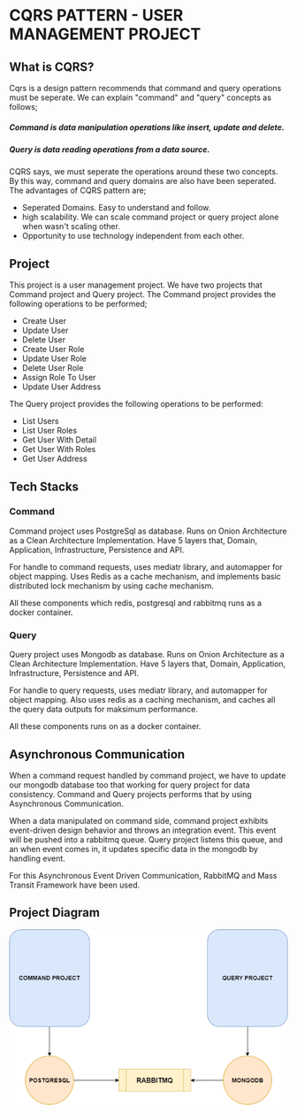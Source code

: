 # CQRS PATTERN - USER MANAGEMENT PROJECT

## What is CQRS?
Cqrs is a design pattern recommends that command and query operations must be seperate. We can explain "command" and "query" concepts as follows; 

##### Command is data manipulation operations like insert, update and delete.
##### Query is data reading operations from a data source.

CQRS says, we must seperate the operations around these two concepts. By this way, command and query domains are also have been seperated. The advantages of CQRS pattern are; 

- Seperated Domains. Easy to understand and follow.
- high scalability. We can scale command project or query project alone when wasn't scaling other.
- Opportunity to use technology independent from each other. 


## Project
This project is a user management project. We have two projects that Command project and Query project. The Command project provides the following operations to be performed;

- Create User
- Update User
- Delete User
- Create User Role
- Update User Role
- Delete User Role
- Assign Role To User
- Update User Address

The Query project provides the following operations to be performed:

- List Users
- List User Roles
- Get User With Detail
- Get User With Roles
- Get User Address


## Tech Stacks
### Command
Command project uses PostgreSql as database. Runs on Onion Architecture as a Clean Architecture Implementation. Have 5 layers that, Domain, Application, Infrastructure, Persistence and API. 

For handle to command requests, uses mediatr library, and automapper for object mapping. Uses Redis as a cache mechanism, and implements basic distributed lock mechanism by using cache mechanism.

All these components which redis, postgresql and rabbitmq runs as a docker container.

### Query
Query project uses Mongodb as database.  Runs on Onion Architecture as a Clean Architecture Implementation. Have 5 layers that, Domain, Application, Infrastructure, Persistence and API. 

For handle to query requests, uses mediatr library, and automapper for object mapping. Also uses redis as a caching mechanism, and caches all the query data outputs for maksimum performance.

All these components runs on as a docker container.

## Asynchronous Communication 

When a command request handled by command project, we have to update our mongodb database too that working for query project for data consistency. Command and Query projects performs that by using Asynchronous Communication.

When a data manipulated on command side, command project exhibits event-driven design behavior and throws an integration event. This event will be pushed into a rabbitmq queue. Query project listens this queue, and an when event comes in, it updates specific data in the mongodb by handling event.

For this Asynchronous Event Driven Communication, RabbitMQ and Mass Transit Framework have been used. 

## Project Diagram
<p align="center">
  <img src="/img/projectarchitecture.png">
</p>


